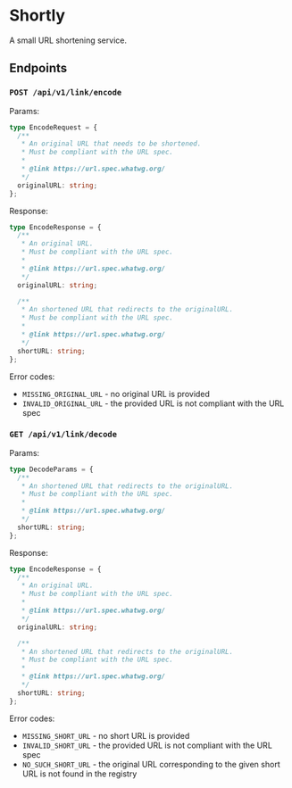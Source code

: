 # Shortly

A small URL shortening service.

## Endpoints

### `POST /api/v1/link/encode`

Params:

```typescript
type EncodeRequest = {
  /**
   * An original URL that needs to be shortened.
   * Must be compliant with the URL spec.
   *
   * @link https://url.spec.whatwg.org/
   */
  originalURL: string;
};
```

Response:

```typescript
type EncodeResponse = {
  /**
   * An original URL.
   * Must be compliant with the URL spec.
   *
   * @link https://url.spec.whatwg.org/
   */
  originalURL: string;

  /**
   * An shortened URL that redirects to the originalURL.
   * Must be compliant with the URL spec.
   *
   * @link https://url.spec.whatwg.org/
   */
  shortURL: string;
};
```

Error codes:

- `MISSING_ORIGINAL_URL` - no original URL is provided
- `INVALID_ORIGINAL_URL` - the provided URL is not compliant with the URL spec

### `GET /api/v1/link/decode`

Params:

```typescript
type DecodeParams = {
  /**
   * An shortened URL that redirects to the originalURL.
   * Must be compliant with the URL spec.
   *
   * @link https://url.spec.whatwg.org/
   */
  shortURL: string;
};
```

Response:

```typescript
type EncodeResponse = {
  /**
   * An original URL.
   * Must be compliant with the URL spec.
   *
   * @link https://url.spec.whatwg.org/
   */
  originalURL: string;

  /**
   * An shortened URL that redirects to the originalURL.
   * Must be compliant with the URL spec.
   *
   * @link https://url.spec.whatwg.org/
   */
  shortURL: string;
};
```

Error codes:

- `MISSING_SHORT_URL` - no short URL is provided
- `INVALID_SHORT_URL` - the provided URL is not compliant with the URL spec
- `NO_SUCH_SHORT_URL` - the original URL corresponding to the given short URL is not found in the registry
